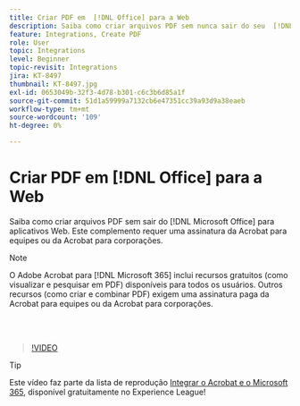 ```yaml
---
title: Criar PDF em  [!DNL Office] para a Web
description: Saiba como criar arquivos PDF sem nunca sair do seu  [!DNL Microsoft Office] aplicativo para aplicativos Web
feature: Integrations, Create PDF
role: User
topic: Integrations
level: Beginner
topic-revisit: Integrations
jira: KT-8497
thumbnail: KT-8497.jpg
exl-id: 0653049b-32f3-4d78-b301-c6c3b6d85a1f
source-git-commit: 51d1a59999a7132cb6e47351cc39a93d9a38eaeb
workflow-type: tm+mt
source-wordcount: '109'
ht-degree: 0%

---
```


# Criar PDF em [!DNL Office] para a Web

Saiba como criar arquivos PDF sem sair do [!DNL Microsoft Office] para aplicativos Web. Este complemento requer uma assinatura da Acrobat para equipes ou da Acrobat para corporações.

>[!NOTE]
>
>O Adobe Acrobat para [!DNL Microsoft 365] inclui recursos gratuitos (como visualizar e pesquisar em PDF) disponíveis para todos os usuários. Outros recursos (como criar e combinar PDF) exigem uma assinatura paga da Acrobat para equipes ou da Acrobat para corporações.

<br> 

>[!VIDEO](https://video.tv.adobe.com/v/337482?quality=12&learn=on&hidetitle=true)

>[!TIP]
>
>Este vídeo faz parte da lista de reprodução [Integrar o Acrobat e o Microsoft 365](https://experienceleague.adobe.com/pt-br/playlists/acrobat-integrate-microsoft-365), disponível gratuitamente no Experience League!
